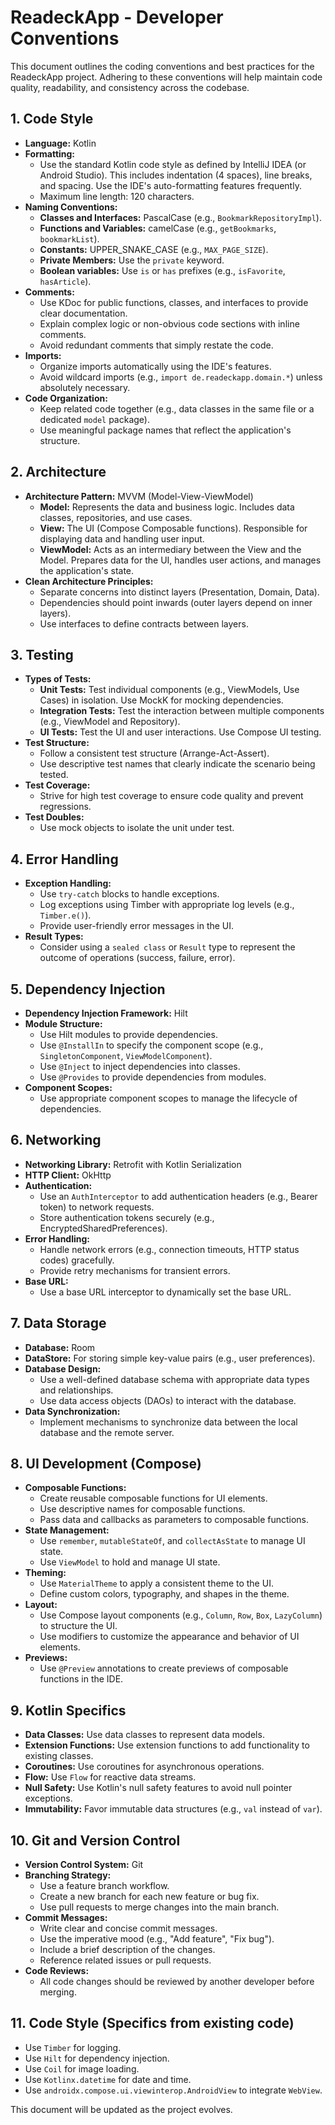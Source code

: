 # ReadeckApp - Developer Conventions

This document outlines the coding conventions and best practices for the ReadeckApp project. Adhering to these conventions will help maintain code quality, readability, and consistency across the codebase.

## 1. Code Style

*   **Language:** Kotlin
*   **Formatting:**
    *   Use the standard Kotlin code style as defined by IntelliJ IDEA (or Android Studio).  This includes indentation (4 spaces), line breaks, and spacing.  Use the IDE's auto-formatting features frequently.
    *   Maximum line length: 120 characters.
*   **Naming Conventions:**
    *   **Classes and Interfaces:** PascalCase (e.g., `BookmarkRepositoryImpl`).
    *   **Functions and Variables:** camelCase (e.g., `getBookmarks`, `bookmarkList`).
    *   **Constants:** UPPER\_SNAKE\_CASE (e.g., `MAX_PAGE_SIZE`).
    *   **Private Members:** Use the `private` keyword.
    *   **Boolean variables:** Use `is` or `has` prefixes (e.g., `isFavorite`, `hasArticle`).
*   **Comments:**
    *   Use KDoc for public functions, classes, and interfaces to provide clear documentation.
    *   Explain complex logic or non-obvious code sections with inline comments.
    *   Avoid redundant comments that simply restate the code.
*   **Imports:**
    *   Organize imports automatically using the IDE's features.
    *   Avoid wildcard imports (e.g., `import de.readeckapp.domain.*`) unless absolutely necessary.
*   **Code Organization:**
    *   Keep related code together (e.g., data classes in the same file or a dedicated `model` package).
    *   Use meaningful package names that reflect the application's structure.

## 2. Architecture

*   **Architecture Pattern:**  MVVM (Model-View-ViewModel)
    *   **Model:** Represents the data and business logic.  Includes data classes, repositories, and use cases.
    *   **View:**  The UI (Compose Composable functions).  Responsible for displaying data and handling user input.
    *   **ViewModel:**  Acts as an intermediary between the View and the Model.  Prepares data for the UI, handles user actions, and manages the application's state.
*   **Clean Architecture Principles:**
    *   Separate concerns into distinct layers (Presentation, Domain, Data).
    *   Dependencies should point inwards (outer layers depend on inner layers).
    *   Use interfaces to define contracts between layers.

## 3. Testing

*   **Types of Tests:**
    *   **Unit Tests:** Test individual components (e.g., ViewModels, Use Cases) in isolation.  Use MockK for mocking dependencies.
    *   **Integration Tests:** Test the interaction between multiple components (e.g., ViewModel and Repository).
    *   **UI Tests:** Test the UI and user interactions.  Use Compose UI testing.
*   **Test Structure:**
    *   Follow a consistent test structure (Arrange-Act-Assert).
    *   Use descriptive test names that clearly indicate the scenario being tested.
*   **Test Coverage:**
    *   Strive for high test coverage to ensure code quality and prevent regressions.
*   **Test Doubles:**
    *   Use mock objects to isolate the unit under test.

## 4. Error Handling

*   **Exception Handling:**
    *   Use `try-catch` blocks to handle exceptions.
    *   Log exceptions using Timber with appropriate log levels (e.g., `Timber.e()`).
    *   Provide user-friendly error messages in the UI.
*   **Result Types:**
    *   Consider using a `sealed class` or `Result` type to represent the outcome of operations (success, failure, error).

## 5. Dependency Injection

*   **Dependency Injection Framework:** Hilt
*   **Module Structure:**
    *   Use Hilt modules to provide dependencies.
    *   Use `@InstallIn` to specify the component scope (e.g., `SingletonComponent`, `ViewModelComponent`).
    *   Use `@Inject` to inject dependencies into classes.
    *   Use `@Provides` to provide dependencies from modules.
*   **Component Scopes:**
    *   Use appropriate component scopes to manage the lifecycle of dependencies.

## 6. Networking

*   **Networking Library:** Retrofit with Kotlin Serialization
*   **HTTP Client:** OkHttp
*   **Authentication:**
    *   Use an `AuthInterceptor` to add authentication headers (e.g., Bearer token) to network requests.
    *   Store authentication tokens securely (e.g., EncryptedSharedPreferences).
*   **Error Handling:**
    *   Handle network errors (e.g., connection timeouts, HTTP status codes) gracefully.
    *   Provide retry mechanisms for transient errors.
*   **Base URL:**
    *   Use a base URL interceptor to dynamically set the base URL.

## 7. Data Storage

*   **Database:** Room
*   **DataStore:** For storing simple key-value pairs (e.g., user preferences).
*   **Database Design:**
    *   Use a well-defined database schema with appropriate data types and relationships.
    *   Use data access objects (DAOs) to interact with the database.
*   **Data Synchronization:**
    *   Implement mechanisms to synchronize data between the local database and the remote server.

## 8. UI Development (Compose)

*   **Composable Functions:**
    *   Create reusable composable functions for UI elements.
    *   Use descriptive names for composable functions.
    *   Pass data and callbacks as parameters to composable functions.
*   **State Management:**
    *   Use `remember`, `mutableStateOf`, and `collectAsState` to manage UI state.
    *   Use `ViewModel` to hold and manage UI state.
*   **Theming:**
    *   Use `MaterialTheme` to apply a consistent theme to the UI.
    *   Define custom colors, typography, and shapes in the theme.
*   **Layout:**
    *   Use Compose layout components (e.g., `Column`, `Row`, `Box`, `LazyColumn`) to structure the UI.
    *   Use modifiers to customize the appearance and behavior of UI elements.
*   **Previews:**
    *   Use `@Preview` annotations to create previews of composable functions in the IDE.

## 9. Kotlin Specifics

*   **Data Classes:** Use data classes to represent data models.
*   **Extension Functions:** Use extension functions to add functionality to existing classes.
*   **Coroutines:** Use coroutines for asynchronous operations.
*   **Flow:** Use `Flow` for reactive data streams.
*   **Null Safety:**  Use Kotlin's null safety features to avoid null pointer exceptions.
*   **Immutability:** Favor immutable data structures (e.g., `val` instead of `var`).

## 10. Git and Version Control

*   **Version Control System:** Git
*   **Branching Strategy:**
    *   Use a feature branch workflow.
    *   Create a new branch for each new feature or bug fix.
    *   Use pull requests to merge changes into the main branch.
*   **Commit Messages:**
    *   Write clear and concise commit messages.
    *   Use the imperative mood (e.g., "Add feature", "Fix bug").
    *   Include a brief description of the changes.
    *   Reference related issues or pull requests.
*   **Code Reviews:**
    *   All code changes should be reviewed by another developer before merging.

## 11. Code Style (Specifics from existing code)

*   Use `Timber` for logging.
*   Use `Hilt` for dependency injection.
*   Use `Coil` for image loading.
*   Use `Kotlinx.datetime` for date and time.
*   Use `androidx.compose.ui.viewinterop.AndroidView` to integrate `WebView`.

This document will be updated as the project evolves.
